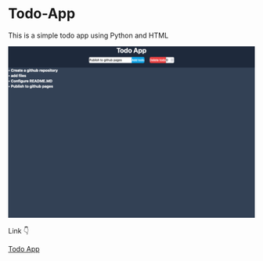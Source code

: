 # Todo-App
This is a simple todo app using Python and HTML

![Screenshot](https://github.com/Efendo/Todo-App/blob/master/todo-app-screenshot.png)

Link 👇

[Todo App](https://efendo.github.io/Todo-App)
